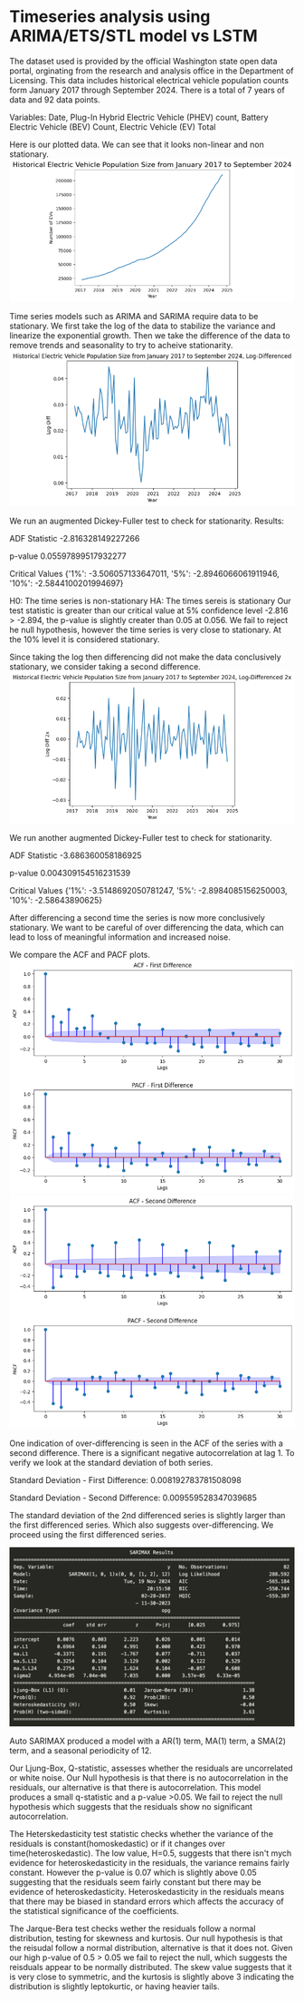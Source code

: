 # Timeseries analysis using ARIMA/ETS/STL model vs LSTM 

The dataset used is provided by the official Washington state open data portal, orginating from the research and analysis office in the Department of Licensing. This data includes historical electrical vehicle population counts form January 2017 through September 2024. There is a total of 7 years of data and 92 data points.

Variables: Date, Plug-In Hybrid Electric Vehicle (PHEV) count, Battery Electric Vehicle (BEV) Count, Electric Vehicle (EV) Total

Here is our plotted data. We can see that it looks non-linear and non stationary. 
![Raw Data](Images/plot_raw_data.png)


Time series models such as ARIMA and SARIMA require data to be stationary. We first take the log of the data to stabilize the variance and linearize the exponential growth. Then we take the difference of the data to remove trends and seasonality to try to acheive stationarity.
![Log-First Difference](Images/first_diff.png)

We run an augmented Dickey-Fuller test to check for stationarity.
Results:

ADF Statistic -2.816328149227266

p-value 0.05597899517932277

Critical Values {'1%': -3.506057133647011, '5%': -2.8946066061911946, '10%': -2.5844100201994697}

H0: The time series is non-stationary
HA: The times sereis is stationary
Our test statistic is greater than our critical value at 5% confidence level -2.816 > -2.894, the p-value is slightly creater than 0.05 at 0.056. We fail to reject he null hypothesis, however the time series is very close to stationary. At the 10% level it is considered stationary.

Since taking the log then differencing did not make the data conclusively stationary, we consider taking a second difference.
![Second Difference](Images/second_diff.png)

We run another augmented Dickey-Fuller test to check for stationarity.

ADF Statistic -3.686360058186925

p-value 0.004309154516231539

Critical Values {'1%': -3.5148692050781247, '5%': -2.8984085156250003, '10%': -2.58643890625}

After differencing a second time the series is now more conclusively stationary. We want to be careful of over differencing the data, which can lead to loss of meaningful information and increased noise. 

We compare the ACF and PACF plots.
![ACF/PACF First Difference](Images/first_diff_acfs.png)
![ACF/PACF Second Difference](Images/second_diff_acfs.png)

One indication of over-differencing is seen in the ACF of the series with a second difference. There is a significant negative autocorrelation at lag 1. To verify we look at the standard deviation of both series.

Standard Deviation - First Difference: 0.008192783781508098

Standard Deviation - Second Difference: 0.009559528347039685

The standard deviation of the 2nd differenced series is slightly larger than the first differenced series. Which also suggests over-differencing. 
We proceed using the first differenced series. 

![SARIMAX](Images/SARIMAX-results.png)

Auto SARIMAX produced a model with a AR(1) term, MA(1) term, a SMA(2) term, and a seasonal periodicity of 12. 

Our Ljung-Box, Q-statistic, assesses whether the residuals are uncorrelated or white noise. Our Null hypothesis is that there is no autocorrelation in the residuals, our alternative is that there is autocorrelation. This model produces a small q-statistic and a p-value >0.05. We fail to reject the null hypothesis which suggests that the residuals show no significant autocorrelation. 

The Heterskedasticity test statistic checks whether the variance of the residuals is constant(homoskedastic) or if it changes over time(heteroskedastic). The low value, H=0.5, suggests that there isn't mych evidence for heteroskedasticity in the residuals, the variance remains fairly constant. However the p-value is 0.07 which is slightly above 0.05 suggesting that the residuals seem fairly constant but there may be evidence of heteroskedasticity. Heteroskedasticity in the residuals means that there may be biased in standard errors which affects the accuracy of the statistical significance of the coefficients.

The Jarque-Bera test checks wether the residuals follow a normal distribution, testing for skewness and kurtosis. Our null hypothesis is that the reisudal follow a normal distribution, alternative is that it does not. Given our high p-value of 0.5 > 0.05 we fail to reject the null, which suggests the reisduals appear to be normally distributed. The skew value suggests that it is very close to symmetric, and the kurtosis is slightly above 3 indicating the distribution is slightly leptokurtic, or having heavier tails. 








